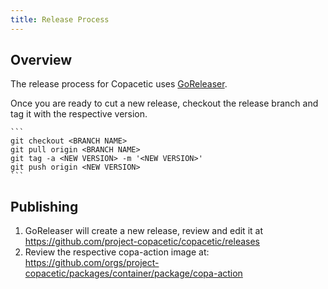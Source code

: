 ```yaml
---
title: Release Process
---
```


## Overview

The release process for Copacetic uses [GoReleaser](https://goreleaser.com/). 

Once you are ready to cut a new release, checkout the release branch and tag it with the respective version.

	```
	git checkout <BRANCH NAME>
	git pull origin <BRANCH NAME>
	git tag -a <NEW VERSION> -m '<NEW VERSION>'
	git push origin <NEW VERSION>
	```

## Publishing

1. GoReleaser will create a new release, review and edit it at https://github.com/project-copacetic/copacetic/releases
2. Review the respective copa-action image at: https://github.com/orgs/project-copacetic/packages/container/package/copa-action

